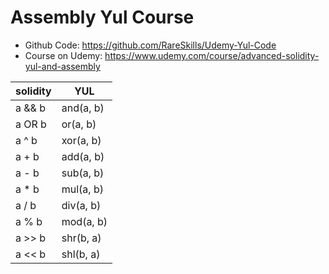 # Assembly Yul Course

- Github Code: https://github.com/RareSkills/Udemy-Yul-Code
- Course on Udemy: https://www.udemy.com/course/advanced-solidity-yul-and-assembly

| solidity | YUL       |
|----------|-----------|
| a && b   | and(a, b) |
| a OR b   | or(a, b)  |
| a ^ b    | xor(a, b) |
| a + b    | add(a, b) |
| a - b    | sub(a, b) |
| a * b    | mul(a, b) |
| a / b    | div(a, b) |
| a % b    | mod(a, b) |
| a >> b   | shr(b, a) |
| a << b   | shl(b, a) |
